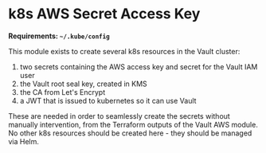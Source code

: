 # k8s AWS Secret Access Key

**Requirements: `~/.kube/config`**

This module exists to create several k8s resources in the Vault cluster:
1. two secrets containing the AWS access key and secret for the Vault IAM user
2. the Vault root seal key, created in KMS
3. the CA from Let's Encrypt
4. a JWT that is issued to kubernetes so it can use Vault

 These are needed in order to seamlessly create the secrets without manually intervention, from the Terraform outputs of the Vault AWS module. No other k8s resources should be created here - they should be managed via Helm.
